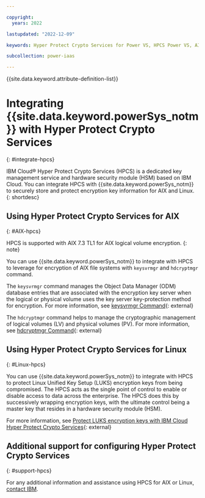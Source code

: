 ```yaml
---

copyright:
  years: 2022

lastupdated: "2022-12-09"

keywords: Hyper Protect Crypto Services for Power VS, HPCS Power VS, AIX HPCS, LINUX HPCS, Configure HPCS

subcollection: power-iaas

---
```


{{site.data.keyword.attribute-definition-list}}

# Integrating {{site.data.keyword.powerSys_notm}} with Hyper Protect Crypto Services
{: #integrate-hpcs}

IBM Cloud® Hyper Protect Crypto Services (HPCS) is a dedicated key management service and hardware security module (HSM) based on IBM Cloud. You can integrate HPCS with {{site.data.keyword.powerSys_notm}} to securely store and protect encryption key information for AIX and Linux.
{: shortdesc}

## Using Hyper Protect Crypto Services for AIX
{: #AIX-hpcs}

HPCS is supported with AIX 7.3 TL1 for AIX logical volume encryption.
{: note}

You can use {{site.data.keyword.powerSys_notm}} to integrate with HPCS to leverage for encryption of AIX file systems with `keysvrmgr` and `hdcryptmgr` command.

The `keysvrmgr` command manages the Object Data Manager (ODM) database entries that are associated with the encryption key server when the logical or physical volume uses the key server key-protection method for encryption. For more information, see [keysvrmgr Command](https://www.ibm.com/docs/en/aix/7.3?topic=k-keysvrmgr-command){: external}

The `hdcryptmgr` command helps to manage the cryptographic management of logical volumes (LV) and physical volumes (PV). For more information, see [hdcryptmgr Command](https://www.ibm.com/docs/en/aix/7.3?topic=h-hdcryptmgr-command){: external}

## Using Hyper Protect Crypto Services for Linux
{: #Linux-hpcs}

You can use {{site.data.keyword.powerSys_notm}} to integrate with HPCS to protect Linux Unified Key Setup (LUKS) encryption keys from being compromised. The HPCS acts as the single point of control to enable or disable access to data across the enterprise. The HPCS does this by successively wrapping encryption keys, with the ultimate control being a master key that resides in a hardware security module (HSM). 

For more information, see [Protect LUKS encryption keys with IBM Cloud Hyper Protect Crypto Services](https://developer.ibm.com/tutorials/protect-luks-encryption-keys-with-ibm-cloud-hyper-protect-crypto-services/){: external}

## Additional support for configuring Hyper Protect Crypto Services
{: #support-hpcs}

For any additional information and assistance using HPCS for AIX or Linux, [contact IBM](mailto:zaas.client.acceleration@ibm.com).

